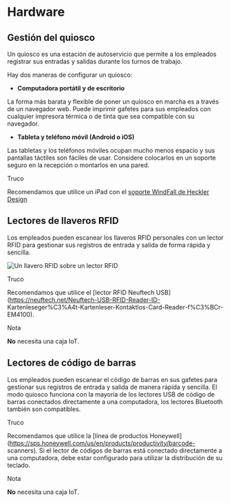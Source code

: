 # Hardware

## Gestión del quiosco

Un quiosco es una estación de autoservicio que permite a los empleados
registrar sus entradas y salidas durante los turnos de trabajo.

Hay dos maneras de configurar un quiosco:

  * **Computadora portátil y de escritorio**

La forma más barata y flexible de poner un quiosco en marcha es a través de un
navegador web. Puede imprimir gafetes para sus empleados con cualquier
impresora térmica o de tinta que sea compatible con su navegador.

  * **Tableta y teléfono móvil (Android o iOS)**

Las tabletas y los teléfonos móviles ocupan mucho menos espacio y sus
pantallas táctiles son fáciles de usar. Considere colocarlos en un soporte
seguro en la recepción o montarlos en una pared.

Truco

Recomendamos que utilice un iPad con el [soporte WindFall de Heckler
Design](https://hecklerdesign.com/products/windfall-stand-for-ipad)

## Lectores de llaveros RFID

Los empleados pueden escanear los llaveros RFID personales con un lector RFID
para gestionar sus registros de entrada y salida de forma rápida y sencilla.

![Un llavero RFID sobre un lector RFID](../../../_images/rfid-reader.jpg)

Truco

Recomendamos que utilice el [lector RFID Neuftech
USB](https://neuftech.net/Neuftech-USB-RFID-Reader-ID-
Kartenleseger%C3%A4t-Kartenleser-Kontaktlos-Card-Reader-f%C3%BCr-EM4100).

Nota

**No** necesita una caja IoT.

## Lectores de código de barras

Los empleados pueden escanear el código de barras en sus gafetes para
gestionar sus registros de entrada y salida de manera rápida y sencilla. El
modo quiosco funciona con la mayoría de los lectores USB de código de barras
conectados directamente a una computadora, los lectores Bluetooth también son
compatibles.

Truco

Recomendamos que utilice la [línea de productos
Honeywell](https://sps.honeywell.com/us/en/products/productivity/barcode-
scanners). Si el lector de códigos de barras está conectado directamente a una
computadora, debe estar configurado para utilizar la distribución de su
teclado.

Nota

**No** necesita una caja IoT.

